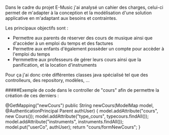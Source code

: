 Dans le cadre du projet E-Music j'ai analysé un cahier des charges, celui-ci permet de m'adapter à la conception et la modélisation d'une solution applicative en m'adaptant aux besoins et contraintes.

Les principaux objectifs sont :

- Permettre aux parents de réserver des cours de musique ainsi que d'accèder à un emploi du temps et des factures
- Permettre aux enfants d'également possèder un compte pour accèder à l'emploi du temps
- Permmettre aux professeurs de gérer leurs cours ainsi que la panification, et la location d'instruments

Pour ça j'ai donc crée différentes classes java spécialisé tel que des controlleurs, des repository, modèles, ...

#####Exemple de code dans le controller de "cours" afin de permettre la création de ces derniers :

@GetMapping("newCours")
	public String newCours(ModelMap model, @AuthenticationPrincipal Parent authUser) {
		model.addAttribute("cours", new Cours());
		model.addAttribute("type_cours", typecours.findAll());
		model.addAttribute("instruments", instruments.findAll());
		model.put("userCo", authUser);
		return "cours/formNewCours";
	}

